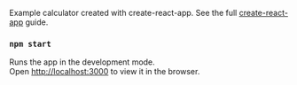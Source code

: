 Example calculator created with create-react-app. See the full [create-react-app](https://reactjs.org/docs/create-a-new-react-app.html) guide.

### `npm start`

Runs the app in the development mode.<br />
Open [http://localhost:3000](http://localhost:3000) to view it in the browser.
